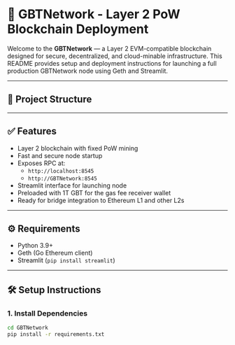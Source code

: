 # 🚀 GBTNetwork - Layer 2 PoW Blockchain Deployment

Welcome to the **GBTNetwork** — a Layer 2 EVM-compatible blockchain designed for secure, decentralized, and cloud-minable infrastructure. This README provides setup and deployment instructions for launching a full production GBTNetwork node using Geth and Streamlit.

---

## 📁 Project Structure


---

## ✅ Features

- Layer 2 blockchain with fixed PoW mining
- Fast and secure node startup
- Exposes RPC at:
  - `http://localhost:8545`
  - `http://GBTNetwork:8545`
- Streamlit interface for launching node
- Preloaded with 1T GBT for the gas fee receiver wallet
- Ready for bridge integration to Ethereum L1 and other L2s

---

## ⚙️ Requirements

- Python 3.9+
- Geth (Go Ethereum client)
- Streamlit (`pip install streamlit`)

---

## 🛠 Setup Instructions

### 1. Install Dependencies

```bash
cd GBTNetwork
pip install -r requirements.txt
